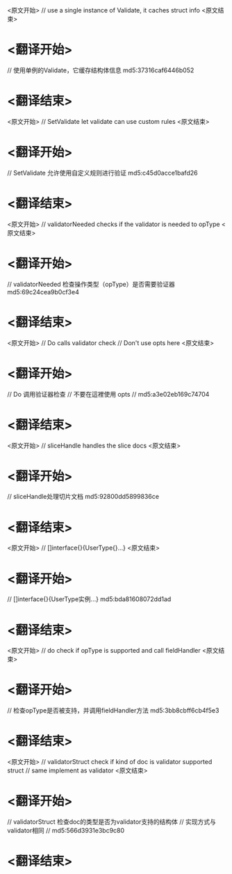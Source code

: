 
<原文开始>
// use a single instance of Validate, it caches struct info
<原文结束>

# <翻译开始>
// 使用单例的Validate，它缓存结构体信息 md5:37316caf6446b052
# <翻译结束>


<原文开始>
// SetValidate let validate can use custom rules
<原文结束>

# <翻译开始>
// SetValidate 允许使用自定义规则进行验证 md5:c45d0acce1bafd26
# <翻译结束>


<原文开始>
// validatorNeeded checks if the validator is needed to opType
<原文结束>

# <翻译开始>
// validatorNeeded 检查操作类型（opType）是否需要验证器 md5:69c24cea9b0cf3e4
# <翻译结束>


<原文开始>
// Do calls validator check
// Don't use opts here
<原文结束>

# <翻译开始>
// Do 调用验证器检查
// 不要在這裡使用 opts
// md5:a3e02eb169c74704
# <翻译结束>


<原文开始>
// sliceHandle handles the slice docs
<原文结束>

# <翻译开始>
// sliceHandle处理切片文档 md5:92800dd5899836ce
# <翻译结束>


<原文开始>
// []interface{}{UserType{}...}
<原文结束>

# <翻译开始>
// []interface{}{UserType实例...} md5:bda81608072dd1ad
# <翻译结束>


<原文开始>
// do check if opType is supported and call fieldHandler
<原文结束>

# <翻译开始>
// 检查opType是否被支持，并调用fieldHandler方法 md5:3bb8cbff6cb4f5e3
# <翻译结束>


<原文开始>
// validatorStruct check if kind of doc is validator supported struct
// same implement as validator
<原文结束>

# <翻译开始>
// validatorStruct 检查doc的类型是否为validator支持的结构体
// 实现方式与validator相同
// md5:566d3931e3bc9c80
# <翻译结束>


